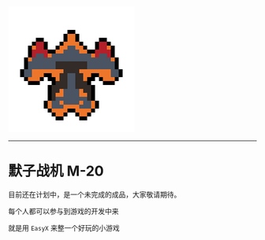 ![演示图](/程序设计课程实践/默子战机/source/images/M20_Normal.gif)

---

# 默子战机 M-20

目前还在计划中，是一个未完成的成品，大家敬请期待。

每个人都可以参与到游戏的开发中来

就是用 `EasyX` 来整一个好玩的小游戏

